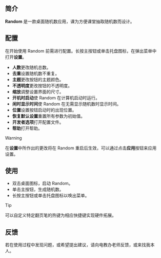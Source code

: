 ## 简介

**Random** 是一款桌面随机数应用，课为方便课堂抽取随机数而设计。

## 配置

在开始使用 Random 前需进行配置。长按主按钮或单击托盘图标，在弹出菜单中打开**设置**。

- **人数**更改随机总数。
- **去重**设置随机数不重复。
- **主题**更改按钮的主题颜色。
- **不透明度**更改按钮的不透明度。
- **缩放**调整设置界面的尺寸。
- **开机时启动**使 Random 在计算机启动时运行。
- **闲时显示时间**使 Random 在无需显示随机数时显示时间。
- **位置**设置按钮启动时的出现位置。
- **恢复默认设置**重置所有参数为初始值。
- **开发者选项**打开配置文件。
- **帮助**打开帮助。

> [!WARNING]
> 在**设置**中所作出的更改将在 Random 重启后生效，可以通过点击**应用**按钮来应用设置。

## 使用

- 双击桌面图标，启动 Random。
- 单击主按钮，生成随机数。
- 长按主按钮或单击托盘图标以唤出菜单。

> [!TIP]
> 可以自定义特定翻页笔的热键为相应快捷键实现硬件拓展。

## 反馈

若在使用过程中发现问题，或希望提出建议，请向电教办老师反馈，或来找我本人。
